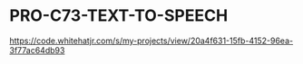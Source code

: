 # PRO-C73-TEXT-TO-SPEECH
https://code.whitehatjr.com/s/my-projects/view/20a4f631-15fb-4152-96ea-3f77ac64db93
